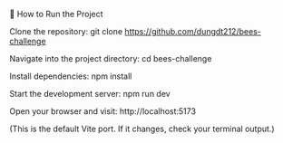 🚀 How to Run the Project

Clone the repository: git clone https://github.com/dungdt212/bees-challenge

Navigate into the project directory: cd bees-challenge

Install dependencies: npm install

Start the development server: npm run dev

Open your browser and visit: http://localhost:5173

(This is the default Vite port. If it changes, check your terminal output.)
